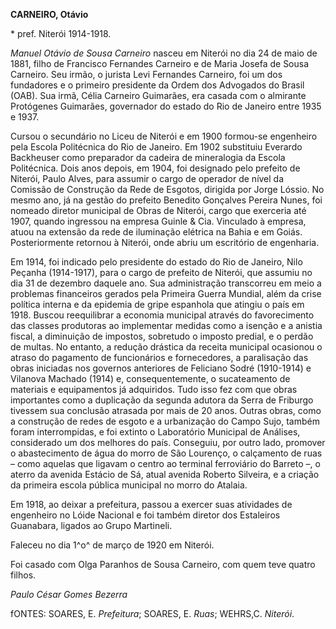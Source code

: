 **CARNEIRO, Otávio**

\* pref. Niterói 1914-1918.

*Manuel Otávio de Sousa Carneiro* nasceu em Niterói no dia 24 de maio de
1881, filho de Francisco Fernandes Carneiro e de Maria Josefa de Sousa
Carneiro. Seu irmão, o jurista Levi Fernandes Carneiro, foi um dos
fundadores e o primeiro presidente da Ordem dos Advogados do Brasil
(OAB). Sua irmã, Célia Carneiro Guimarães, era casada com o almirante
Protógenes Guimarães, governador do estado do Rio de Janeiro entre 1935
e 1937.

Cursou o secundário no Liceu de Niterói e em 1900 formou-se engenheiro
pela Escola Politécnica do Rio de Janeiro. Em 1902 substituiu Everardo
Backheuser como preparador da cadeira de mineralogia da Escola
Politécnica. Dois anos depois, em 1904, foi designado pelo prefeito de
Niterói, Paulo Alves, para assumir o cargo de operador de nível da
Comissão de Construção da Rede de Esgotos, dirigida por Jorge Lóssio. No
mesmo ano, já na gestão do prefeito Benedito Gonçalves Pereira Nunes,
foi nomeado diretor municipal de Obras de Niterói, cargo que exerceria
até 1907, quando ingressou na empresa Guinle & Cia. Vinculado à empresa,
atuou na extensão da rede de iluminação elétrica na Bahia e em Goiás.
Posteriormente retornou à Niterói, onde abriu um escritório de
engenharia.

Em 1914, foi indicado pelo presidente do estado do Rio de Janeiro, Nilo
Peçanha (1914-1917), para o cargo de prefeito de Niterói, que assumiu no
dia 31 de dezembro daquele ano. Sua administração transcorreu em meio a
problemas financeiros gerados pela Primeira Guerra Mundial, além da
crise política interna e da epidemia de gripe espanhola que atingiu o
país em 1918. Buscou reequilibrar a economia municipal através do
favorecimento das classes produtoras ao implementar medidas como a
isenção e a anistia fiscal, a diminuição de impostos, sobretudo o
imposto predial, e o perdão de multas. No entanto, a redução drástica da
receita municipal ocasionou o atraso do pagamento de funcionários e
fornecedores, a paralisação das obras iniciadas nos governos anteriores
de Feliciano Sodré (1910-1914) e Vilanova Machado (1914) e,
consequentemente, o sucateamento de materiais e equipamentos já
adquiridos. Tudo isso fez com que obras importantes como a duplicação da
segunda adutora da Serra de Friburgo tivessem sua conclusão atrasada por
mais de 20 anos. Outras obras, como a construção de redes de esgoto e a
urbanização do Campo Sujo, também foram interrompidas, e foi extinto o
Laboratório Municipal de Análises, considerado um dos melhores do país.
Conseguiu, por outro lado, promover o abastecimento de água do morro de
São Lourenço, o calçamento de ruas – como aquelas que ligavam o centro
ao terminal ferroviário do Barreto –, o aterro da avenida Estácio de Sá,
atual avenida Roberto Silveira, e a criação da primeira escola pública
municipal no morro do Atalaia.

Em 1918, ao deixar a prefeitura, passou a exercer suas atividades de
engenheiro no Lóide Nacional e foi também diretor dos Estaleiros
Guanabara, ligados ao Grupo Martineli.

Faleceu no dia 1^o^ de março de 1920 em Niterói.

Foi casado com Olga Paranhos de Sousa Carneiro, com quem teve quatro
filhos.

*Paulo César Gomes Bezerra*

fONTES: SOARES, E. *Prefeitura*; SOARES, E. *Ruas*; WEHRS,C. *Niterói*.
